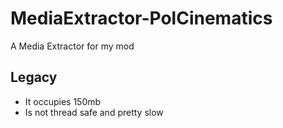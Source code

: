 # MediaExtractor-PolCinematics
A Media Extractor for my mod

## Legacy

- It occupies 150mb
- Is not thread safe and pretty slow
